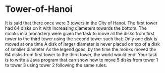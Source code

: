 # Tower-of-Hanoi
It is said that there once were 3 towers in the City of Hanoi. The first tower had 64 disks on it with increasing diameters towards the bottom. The monks in a monastery were given the task to move all the disks from first tower to the third tower using the second tower such that: Only one disk is moved at one time A disk of larger diameter is never placed on top of a disk of smaller diameter As the legend goes, by the time the monks moved the 64 disks from first tower to the third tower, the world would end! Your task is to write a Java program that can show how to move 5 disks from tower 1 to tower 3 using tower 2 following the same rules.
